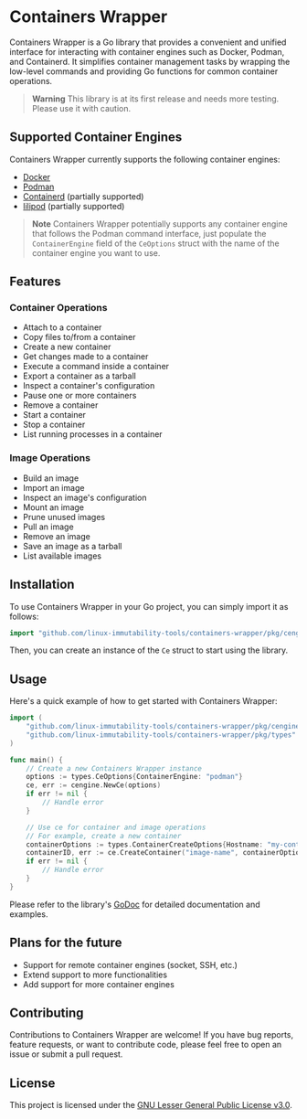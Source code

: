 # Containers Wrapper

Containers Wrapper is a Go library that provides a convenient and unified interface for interacting with container engines such as Docker, Podman, and Containerd. It simplifies container management tasks by wrapping the low-level commands and providing Go functions for common container operations.

> **Warning**
> This library is at its first release and needs more testing. Please use it with caution.

## Supported Container Engines

Containers Wrapper currently supports the following container engines:

- [Docker](https://www.docker.com/)
- [Podman](https://podman.io/)
- [Containerd](https://containerd.io/) (partially supported)
- [lilipod](https://github.com/89luca89/lilipod) (partially supported)

> **Note**
> Containers Wrapper potentially supports any container engine that follows the Podman command interface, just populate the `ContainerEngine` field of the `CeOptions` struct with the name of the container engine you want to use.

## Features

### Container Operations

- Attach to a container
- Copy files to/from a container
- Create a new container
- Get changes made to a container
- Execute a command inside a container
- Export a container as a tarball
- Inspect a container's configuration
- Pause one or more containers
- Remove a container
- Start a container
- Stop a container
- List running processes in a container

### Image Operations

- Build an image
- Import an image
- Inspect an image's configuration
- Mount an image
- Prune unused images
- Pull an image
- Remove an image
- Save an image as a tarball
- List available images

## Installation

To use Containers Wrapper in your Go project, you can simply import it as follows:

```go
import "github.com/linux-immutability-tools/containers-wrapper/pkg/cengine"
```

Then, you can create an instance of the `Ce` struct to start using the library.

## Usage

Here's a quick example of how to get started with Containers Wrapper:

```go
import (
    "github.com/linux-immutability-tools/containers-wrapper/pkg/cengine"
    "github.com/linux-immutability-tools/containers-wrapper/pkg/types"
)

func main() {
    // Create a new Containers Wrapper instance
    options := types.CeOptions{ContainerEngine: "podman"}
    ce, err := cengine.NewCe(options)
    if err != nil {
        // Handle error
    }

    // Use ce for container and image operations
    // For example, create a new container
    containerOptions := types.ContainerCreateOptions{Hostname: "my-container"}
    containerID, err := ce.CreateContainer("image-name", containerOptions)
    if err != nil {
        // Handle error
    }
}
```

Please refer to the library's [GoDoc](https://pkg.go.dev/github.com/linux-immutability-tools/containers-wrapper/pkg/cengine) for detailed documentation and examples.

## Plans for the future

- Support for remote container engines (socket, SSH, etc.)
- Extend support to more functionalities
- Add support for more container engines

## Contributing

Contributions to Containers Wrapper are welcome! If you have bug reports, feature requests, or want to contribute code, please feel free to open an issue or submit a pull request.

## License

This project is licensed under the [GNU Lesser General Public License v3.0](LICENSE).

